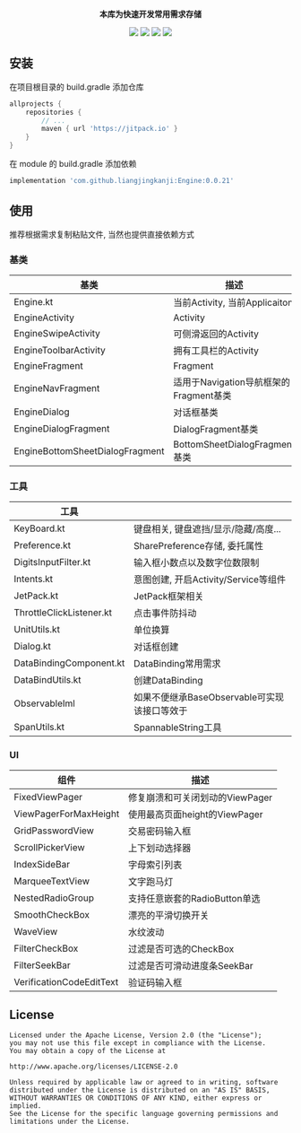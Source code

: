 
<p align="center"><strong>本库为快速开发常用需求存储</strong></p>

<p align="center">
<a href="https://jitpack.io/#liangjingkanji/Engine"><img src="https://jitpack.io/v/liangjingkanji/Engine.svg"/></a>
<img src="https://img.shields.io/badge/language-kotlin-orange.svg"/>
<img src="https://img.shields.io/badge/license-Apache-blue"/>
<a href="https://jq.qq.com/?_wv=1027&k=vWsXSNBJ"><img src="https://img.shields.io/badge/QQ群-752854893-blue"/></a>
</p>

## 安装

在项目根目录的 build.gradle 添加仓库

```groovy
allprojects {
    repositories {
        // ...
        maven { url 'https://jitpack.io' }
    }
}
```

在 module 的 build.gradle 添加依赖

```groovy
implementation 'com.github.liangjingkanji:Engine:0.0.21'
```

## 使用

推荐根据需求复制粘贴文件, 当然也提供直接依赖方式

### 基类

| 基类 | 描述 |
|-|-|
| Engine.kt | 当前Activity, 当前Applicaiton |
| EngineActivity | Activity |
| EngineSwipeActivity | 可侧滑返回的Activity |
| EngineToolbarActivity | 拥有工具栏的Activity |
| EngineFragment | Fragment |
| EngineNavFragment | 适用于Navigation导航框架的Fragment基类 |
| EngineDialog | 对话框基类 |
| EngineDialogFragment | DialogFragment基类 |
| EngineBottomSheetDialogFragment | BottomSheetDialogFragment基类 |

### 工具

| 工具                     |                                      |
| ------------------------ | ------------------------------------ |
| KeyBoard.kt              | 键盘相关, 键盘遮挡/显示/隐藏/高度...       |
| Preference.kt            | SharePreference存储, 委托属性                  |
| DigitsInputFilter.kt     | 输入框小数点以及数字位数限制                     |
| Intents.kt               | 意图创建, 开启Activity/Service等组件 |
| JetPack.kt               | JetPack框架相关                      |
| ThrottleClickListener.kt | 点击事件防抖动                       |
| UnitUtils.kt             | 单位换算                             |
| Dialog.kt                | 对话框创建                           |
| DataBindingComponent.kt  | DataBinding常用需求                  |
| DataBindUtils.kt         | 创建DataBinding                      |
| ObservableIml            | 如果不便继承BaseObservable可实现该接口等效于   |
| SpanUtils.kt            | SpannableString工具   |

### UI

| 组件 | 描述 |
|-|-|
| FixedViewPager | 修复崩溃和可关闭划动的ViewPager |
| ViewPagerForMaxHeight | 使用最高页面height的ViewPager |
| GridPasswordView | 交易密码输入框 |
| ScrollPickerView | 上下划动选择器 |
| IndexSideBar | 字母索引列表 |
| MarqueeTextView | 文字跑马灯 |
| NestedRadioGroup | 支持任意嵌套的RadioButton单选 |
| SmoothCheckBox | 漂亮的平滑切换开关 |
| WaveView | 水纹波动 |
| FilterCheckBox | 过滤是否可选的CheckBox |
| FilterSeekBar | 过滤是否可滑动进度条SeekBar |
| VerificationCodeEditText | 验证码输入框 |

## License

```
Licensed under the Apache License, Version 2.0 (the "License");
you may not use this file except in compliance with the License.
You may obtain a copy of the License at

http://www.apache.org/licenses/LICENSE-2.0

Unless required by applicable law or agreed to in writing, software
distributed under the License is distributed on an "AS IS" BASIS,
WITHOUT WARRANTIES OR CONDITIONS OF ANY KIND, either express or implied.
See the License for the specific language governing permissions and
limitations under the License.
```
